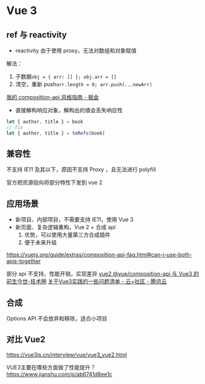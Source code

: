 # Vue 3

## ref 与 reactivity

- reactivity 由于使用 proxy，无法对数组和对象赋值

解法：
1. 子数据`obj = { arr: [] }; obj.arr = []`
2. 清空，重新 push`arr.length = 0; arr.push(...newArr)`

[我的 composition-api 风格指南 - 掘金](https://juejin.cn/post/7044154218977951758)

- 直接解构响应对象，解构出的值会丢失响应性
```js
let { author, title } = book
// fix
let { author, title } = toRefs(book)
```

## 兼容性

不支持 IE11 及其以下，原因不支持 Proxy ，且无法进行 polyfill

官方把资源投向将部分特性下发到 vue 2

## 应用场景

- 新项目、内部项目，不需要支持 IE11，使用 Vue 3
- 新页面、复杂逻辑重构，Vue 2 + 合成 api
    1. 优势，可以使用大量第三方合成插件
    2. 便于未来升级

https://vuejs.org/guide/extras/composition-api-faq.html#can-i-use-both-apis-together

部分 api 不支持，性能开销，实现差异
[vue2 @vue/composition-api 与 Vue3 的前生今世-技术圈](https://jishuin.proginn.com/p/763bfbd68836)
[关于Vue3实践的一些问题清单 - 云+社区 - 腾讯云](https://cloud.tencent.com/developer/article/1893083)

## 合成

Options API 不会放弃和移除，适合小项目

## 对比 Vue2
https://vue3js.cn/interview/vue/vue3_vue2.html

VUE3主要在哪些方面做了性能提升？https://www.jianshu.com/p/ab6741d8ee1c

